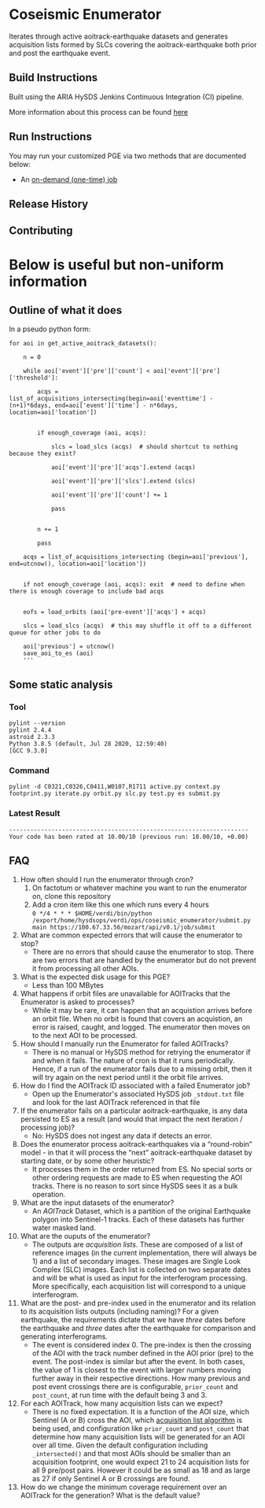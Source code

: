 # Coseismic Enumerator

Iterates through active aoitrack-earthquake datasets and generates acquisition lists formed by SLCs covering the aoitrack-earthquake both prior and post the earthquake event.

## Build Instructions

Built using the ARIA HySDS Jenkins Continuous Integration (CI) pipeline.

More information about this process can be found [here](https://hysds-core.atlassian.net/wiki/spaces/HYS/pages/455114757/Deploy+PGE+s+onto+Cluster)

## Run Instructions

You may run your customized PGE via two methods that are documented below:
- An [on-demand (one-time) job](https://hysds-core.atlassian.net/wiki/spaces/HYS/pages/378601499/Submit+an+On-Demand+Job+in+Facet+Search)


## Release History

## Contributing

#  Below is useful but non-uniform information

## Outline of what it does

In a pseudo python form:

```
for aoi in get_active_aoitrack_datasets():

    n = 0

    while aoi['event']['pre']['count'] < aoi['event']['pre']['threshold']:

        acqs = list_of_acquisitions_intersecting(begin=aoi['eventtime'] - (n+1)*6days, end=aoi['event']['time'] - n*6days, location=aoi['location'])


        if enough_coverage (aoi, acqs):

            slcs = load_slcs (acqs)  # should shortcut to nothing because they exist?

            aoi['event']['pre']['acqs'].extend (acqs)

            aoi['event']['pre']['slcs'].extend (slcs)

            aoi['event']['pre']['count'] += 1

            pass


        n += 1

        pass

    acqs = list_of_acquisitions_intersecting (begin=aoi['previous'], end=utcnow(), location=aoi['location'])


    if not enough_coverage (aoi, acqs): exit  # need to define when there is enough coverage to include bad acqs


    eofs = load_orbits (aoi['pre-event']['acqs'] + acqs)

    slcs = load_slcs (acqs)  # this may shuffle it off to a different queue for other jobs to do
    
    aoi['previous'] = utcnow()
    save_aoi_to_es (aoi)
    '''
```

## Some static analysis

### Tool
```
pylint --version
pylint 2.4.4
astroid 2.3.3
Python 3.8.5 (default, Jul 28 2020, 12:59:40) 
[GCC 9.3.0]
```

### Command
```
pylint -d C0321,C0326,C0411,W0107,R1711 active.py context.py footprint.py iterate.py orbit.py slc.py test.py es submit.py
```

### Latest Result
```
--------------------------------------------------------------------
Your code has been rated at 10.00/10 (previous run: 10.00/10, +0.00)

```


## FAQ

1. How often should I run the enumerator through cron?  
    1. On factotum or whatever machine you want to run the enumerator on, clone this repository
    2. Add a cron item like this one which runs every 4 hours  
        `0 */4 * * * $HOME/verdi/bin/python /export/home/hysdsops/verdi/ops/coseismic_enumerator/submit.py main https://100.67.33.56/mozart/api/v0.1/job/submit`
2. What are common expected errors that will cause the enumerator to stop?  
    - There are no errors that should cause the enumerator to stop. There are two errors that are handled by the enumerator but do not prevent it from processing all other AOIs.
3. What is the expected disk usage for this PGE?  
    - Less than 100 MBytes
4. What happens if orbit files are unavailable for AOITracks that the Enumerator is asked to processes?  
    - While it may be rare, it can happen that an acquistion arrives before an orbit file. When no orbit is found that covers an acquistion, an error is raised, caught, and logged. The enumerator then moves on to the next AOI to be processed.
5. How should I manually run the Enumerator for failed AOITracks?  
    - There is no manual or HySDS method for retrying the enumerator if and when it fails. The nature of cron is that it runs periodically. Hence, if a run of the enumerator fails due to a missing orbit, then it will try again on the next period until it the orbit file arrives.
6. How do I find the AOITrack ID associated with a failed Enumerator job?
    - Open up the Enumerator's associated HySDS job `_stdout.txt` file and look for the last AOITrack referenced in that file
7. If the enumerator fails on a particular aoitrack-earthquake, is any data persisted to ES as a result (and would that impact the next iteration / processing job)?  
    - No: HySDS does not ingest any data if detects an error.
8. Does the enumerator process aoitrack-earthquakes via a “round-robin” model - in that it will process the “next” aoitrack-earthquake dataset by starting date, or by some other heuristic?  
    - It processes them in the order returned from ES. No special sorts or other ordering requests are made to ES when requesting the AOI tracks. There is no reason to sort since HySDS sees it as a bulk operation.
9. What are the input datasets of the enumerator?
    - An *AOITrack* Dataset, which is a partition of the original Earthquake polygon into Sentinel-1 tracks. Each of these datasets has further water masked land.
11. What are the ouputs of the enumerator?
    - The outputs are *acquisition lists*. These are composed of a list of reference images (in the current implementation, there will always be 1) and a list of secondary images. These images are Single Look Complex (SLC) images. Each list is collected on two separate dates and will be what is used as input for the interferogram processing. More specifically, each acquisition list will correspond to a unique interferogram.
12. What are the post- and pre-index used in the enumerator and its relation to its acquisition lists outputs (including naming)? For a given earthquake, the requirements dictate that we have *three* dates before the earthquake and *three* dates after the earthquake for comparison and generating interferograms.  
    - The event is considered index 0. The pre-index is then the crossing of the AOI with the track number defined in the AOI prior (pre) to the event. The post-index is similar but after the event. In both cases, the value of 1 is closest to the event with larger numbers moving further away in their respective directions. How many previous and post event crossings there are is configurable, `prior_count` and `post_count`, at run time with the default being 3 and 3.
14. For each AOITrack, how many acquisition lists can we expect?  
    - There is no fixed expectation. It is a function of the AOI size, which Sentinel (A or B) cross the AOI, which [acquisition list algorithm](https://github.com/aria-jpl/coseismic_enumerator/blob/0874f97c465399ec781b72227ddf7ed46315e93f/slc.py#L201-L205) is being used, and configuration like `prior_count` and `post_count` that determine how many acquisition lists will be generated for an AOI over all time. Given the default configuration including `_intersected()` and that most AOIs should be smaller than an acquisition footprint, one would expect 21 to 24 acquisition lists for all 9 pre/post pairs. However it could be as small as 18 and as large as 27 if only Sentinel A or B crossings are found.
15. How do we change the minimum coverage requirement over an AOITrack for the generation? What is the default value?
